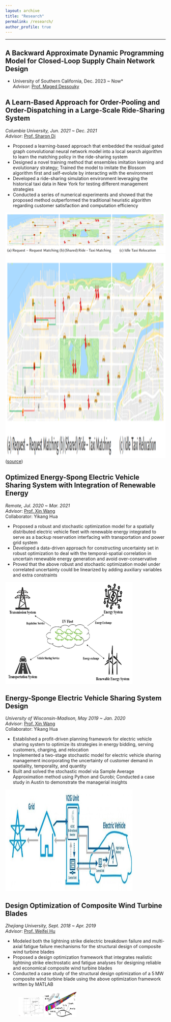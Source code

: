 ```yaml
---
layout: archive
title: "Research"
permalink: /research/
author_profile: true
---
```


------
## A Backward Approximate Dynamic Programming Model for Closed-Loop Supply Chain Network Design
* University of Southern California, Dec. 2023 ~ Now*  
*Advisor*:  [Prof. Maged Dessouky](https://viterbi.usc.edu/directory/faculty/Dessouky/Maged)


## A Learn-Based Approach for Order-Pooling and Order-Dispatching in a Large-Scale Ride-Sharing System
*Columbia University, Jun. 2021 ~ Dec. 2021*  
*Advisor*:  [Prof. Sharon Di](https://www.civil.columbia.edu/faculty/sharon-di)

- Proposed a learning-based approach that embedded the residual gated graph convolutional neural network model into a local search algorithm to learn the matching policy in the ride-sharing system
- Designed a novel training method that ensembles imitation learning and evolutionary strategy; Trained the model to imitate the Blossom algorithm first and self-evolute by interacting with the environment
- Developed a ride-sharing simulation environment leveraging the historical taxi data in New York for testing different management strategies
- Conducted a series of numerical experiments and showed that the proposed method outperformed the traditional heuristic algorithm regarding customer satisfaction and computation efficiency

![My Profile Picture (test)](../files/ML_rideshare.PNG)
<img width="800" height="640" src="../files/ML_rideshare.PNG"> 
([source](https://arxiv.org/pdf/1912.08066.pdf))


## Optimized Energy-Spong Electric Vehicle Sharing System with Integration of Renewable Energy
*Remote, Jul. 2020 ~ Mar. 2021*  
*Advisor*:  [Prof. Xin Wang](https://directory.engr.wisc.edu/ie/Faculty/Wang_Xin/)  
Collaborator: Yikang Hua  

- Proposed a robust and stochastic optimization model for a spatially distributed electric vehicle fleet with renewable energy integrated to serve as a backup reservation interfacing with transportation and power grid system
- Developed a data-driven approach for constructing uncertainty set in robust optimization to deal with the temporal-spatial correlation in uncertain renewable energy generation and avoid over-conservative
- Proved that the above robust and stochastic optimization model under correlated uncertainty could be linearized by adding auxiliary variables and extra constraints

<img width="400" height="320" src="https://github.com/LoganZhao1997/website/blob/master/files/EVS_renewable_energy.png">


## Energy-Sponge Electric Vehicle Sharing System Design
*University of Wisconsin-Madison, May 2019 ~ Jan. 2020*  
*Advisor*:  [Prof. Xin Wang](https://directory.engr.wisc.edu/ie/Faculty/Wang_Xin/)  
Collaborator: Yikang Hua  

- Established a profit-driven planning framework for electric vehicle sharing system to optimize its strategies in energy bidding, serving customers, charging, and relocation
- Implemented a two-stage stochastic model for electric vehicle sharing management incorporating the uncertainty of customer demand in spatiality, temporality, and quantity
- Built and solved the stochastic model via Sample Average Approximation method using Python and Gurobi; Conducted a case study in Austin to demonstrate the managerial insights

<img width="400" height="320" src="https://github.com/LoganZhao1997/website/blob/master/files/EVS.jpg">


## Design Optimization of Composite Wind Turbine Blades
*Zhejiang University, Sept. 2018 ~ Apr. 2019*  
*Advisor*:  [Prof. Weifei Hu](https://person.zju.edu.cn/en/0018087/)

- Modeled both the lightning strike dielectric breakdown failure and multi-axial fatigue failure mechanisms for the structural design of composite wind turbine blades
- Proposed a design optimization framework that integrates realistic lightning strike electrostatic and fatigue analyses for designing reliable and economical composite wind turbine blades
- Conducted a case study of the structural design optimization of a 5 MW composite wind turbine blade using the above optimization framework written by MATLAB

<figure class="half">
  <img width="80" height="64" src="https://github.com/LoganZhao1997/website/blob/master/files/WindTurbine.png">
  <img width="100" height="80" src="https://github.com/LoganZhao1997/website/blob/master/files/wind_Turbine.png">
</figure>
